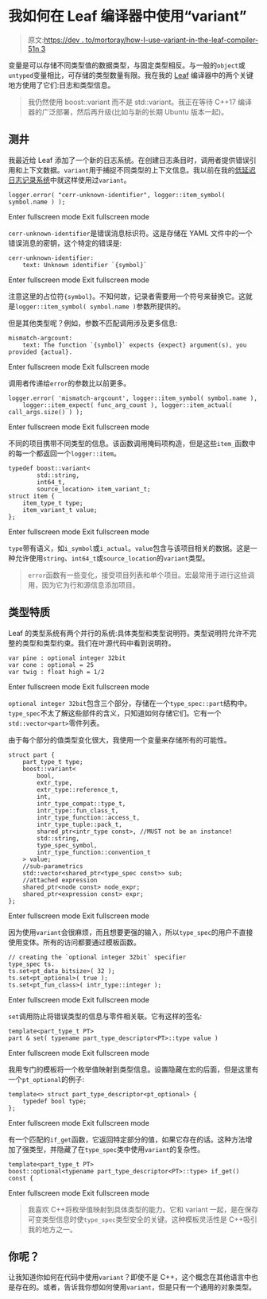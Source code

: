 # 我如何在 Leaf 编译器中使用“variant”

> 原文:[https://dev . to/mortoray/how-I-use-variant-in-the-leaf-compiler-51n 3](https://dev.to/mortoray/how-i-use-variant-in-the-leaf-compiler-51n3)

变量是可以存储不同类型值的数据类型，与固定类型相反。与一般的`object`或`untyped`变量相比，可存储的类型数量有限。我在我的 [Leaf](http://leaflang.org/) 编译器中的两个关键地方使用了它们:日志和类型信息。

> 我仍然使用 boost::variant 而不是 std::variant。我正在等待 C++17 编译器的广泛部署，然后再升级(比如与新的长期 Ubuntu 版本一起)。

## 测井

我最近给 Leaf 添加了一个新的日志系统。在创建日志条目时，调用者提供错误引用和上下文数据。`variant`用于捕捉不同类型的上下文信息。我以前在我的[低延迟日志记录系统](https://mortoray.com/2014/05/29/wait-free-queueing-and-ultra-low-latency-logging/)中就这样使用过`variant`。

```
logger.error( "cerr-unknown-identifier", logger::item_symbol( symbol.name ) ); 
```

Enter fullscreen mode Exit fullscreen mode

`cerr-unknown-identifier`是错误消息标识符。这是存储在 YAML 文件中的一个错误消息的密钥，这个特定的错误是:

```
cerr-unknown-identifier:
    text: Unknown identifier `{symbol}` 
```

Enter fullscreen mode Exit fullscreen mode

注意这里的占位符`{symbol}`。不知何故，记录者需要用一个符号来替换它。这就是`logger::item_symbol( symbol.name )`参数所提供的。

但是其他类型呢？例如，参数不匹配调用涉及更多信息:

```
mismatch-argcount:
    text: The function `{symbol}` expects {expect} argument(s), you provided {actual}. 
```

Enter fullscreen mode Exit fullscreen mode

调用者传递给`error`的参数比以前更多。

```
logger.error( 'mismatch-argcount', logger::item_symbol( symbol.name ), 
    logger::item_expect( func_arg_count ), logger::item_actual( call_args.size() ) ); 
```

Enter fullscreen mode Exit fullscreen mode

不同的项目携带不同类型的信息。该函数调用掩码项构造，但是这些`item_`函数中的每一个都返回一个`logger::item`。

```
typedef boost::variant<
        std::string,
        int64_t,
        source_location> item_variant_t;
struct item {
    item_type_t type;
    item_variant_t value;
}; 
```

Enter fullscreen mode Exit fullscreen mode

`type`带有语义，如`i_symbol`或`i_actual`。`value`包含与该项目相关的数据。这是一种允许使用`string`、`int64_t`或`source_location`的`variant`类型。

> `error`函数有一些变化，接受项目列表和单个项目。宏最常用于进行这些调用，因为它为行和源信息添加项目。

## 类型特质

Leaf 的类型系统有两个并行的系统:具体类型和类型说明符。类型说明符允许不完整的类型和类型约束。我们在叶源代码中看到说明符。

```
var pine : optional integer 32bit
var cone : optional = 25
var twig : float high = 1/2 
```

Enter fullscreen mode Exit fullscreen mode

`optional integer 32bit`包含三个部分，存储在一个`type_spec::part`结构中。`type_spec`不太了解这些部件的含义，只知道如何存储它们。它有一个`std::vector<part>`零件列表。

由于每个部分的值类型变化很大，我使用一个变量来存储所有的可能性。

```
struct part {
    part_type_t type;
    boost::variant<
        bool,
        extr_type,
        extr_type::reference_t,
        int,
        intr_type_compat::type_t,
        intr_type::fun_class_t,
        intr_type_function::access_t,
        intr_type_tuple::pack_t,
        shared_ptr<intr_type const>, //MUST not be an instance!
        std::string,
        type_spec_symbol,
        intr_type_function::convention_t
    > value;
    //sub-parametrics
    std::vector<shared_ptr<type_spec const>> sub;
    //attached expression
    shared_ptr<node const> node_expr;
    shared_ptr<expression const> expr;
}; 
```

Enter fullscreen mode Exit fullscreen mode

因为使用`variant`会很麻烦，而且想要更强的输入，所以`type_spec`的用户不直接使用变体。所有的访问都要通过模板函数。

```
// creating the `optional integer 32bit` specifier
type_spec ts.
ts.set<pt_data_bitsize>( 32 );
ts.set<pt_optional>( true );
ts.set<pt_fun_class>( intr_type::integer ); 
```

Enter fullscreen mode Exit fullscreen mode

`set`调用防止将错误类型的信息与零件相关联。它有这样的签名:

```
template<part_type_t PT>
part & set( typename part_type_descriptor<PT>::type value ) 
```

Enter fullscreen mode Exit fullscreen mode

我用专门的模板将一个枚举值映射到类型信息。设置隐藏在宏的后面，但是这里有一个`pt_optional`的例子:

```
template<> struct part_type_descriptor<pt_optional> {
    typedef bool type;
}; 
```

Enter fullscreen mode Exit fullscreen mode

有一个匹配的`if_get`函数，它返回特定部分的值，如果它存在的话。这种方法增加了强类型，并隐藏了在`type_spec`类中使用`variant`的复杂性。

```
template<part_type_t PT>
boost::optional<typename part_type_descriptor<PT>::type> if_get() const { 
```

Enter fullscreen mode Exit fullscreen mode

> 我喜欢 C++将枚举值映射到具体类型的能力。它和 variant 一起，是在保存可变类型信息时使`type_spec`类型安全的关键。这种模板灵活性是 C++吸引我的地方之一。

## 你呢？

让我知道你如何在代码中使用`variant`？即使不是 C++，这个概念在其他语言中也是存在的。或者，告诉我你想如何使用`variant`，但是只有一个通用的对象类型。
